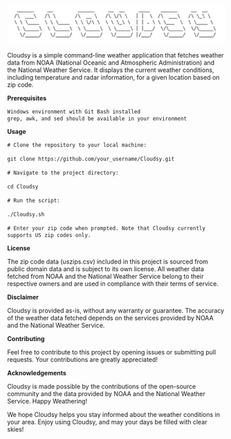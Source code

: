 ![alt text](https://github.com/lewallen4/Cloudsy/blob/main/db/logo.gif?raw=true)


Cloudsy is a simple command-line weather application that fetches weather data from NOAA (National Oceanic and Atmospheric Administration) and the National Weather Service. It displays the current weather conditions, including temperature and radar information, for a given location based on zip code.


<b>Prerequisites</b>

    Windows environment with Git Bash installed
    grep, awk, and sed should be available in your environment


<b>Usage</b>

    # Clone the repository to your local machine:

    git clone https://github.com/your_username/Cloudsy.git

    # Navigate to the project directory:

    cd Cloudsy

    # Run the script:

    ./Cloudsy.sh

    # Enter your zip code when prompted. Note that Cloudsy currently supports US zip codes only.






<b>License</b>

The zip code data (uszips.csv) included in this project is sourced from public domain data and is subject to its own license. All weather data fetched from NOAA and the National Weather Service belong to their respective owners and are used in compliance with their terms of service.


<b>Disclaimer</b>

Cloudsy is provided as-is, without any warranty or guarantee. The accuracy of the weather data fetched depends on the services provided by NOAA and the National Weather Service.


<b>Contributing</b>

Feel free to contribute to this project by opening issues or submitting pull requests. Your contributions are greatly appreciated!


<b>Acknowledgements</b>

Cloudsy is made possible by the contributions of the open-source community and the data provided by NOAA and the National Weather Service.
Happy Weathering!

We hope Cloudsy helps you stay informed about the weather conditions in your area. Enjoy using Cloudsy, and may your days be filled with clear skies!
